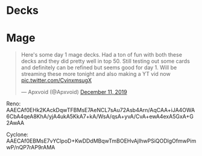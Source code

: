 # Decks

# Mage
<blockquote class="twitter-tweet"><p lang="en" dir="ltr">Here&#39;s some day 1 mage decks. Had a ton of fun with both these decks and they did pretty well in top 50. Still testing out some cards and definitely can be refined but seems good for day 1. Will be streaming these more tonight and also making a YT vid now <a href="https://t.co/CvinxmsugX">pic.twitter.com/CvinxmsugX</a></p>&mdash; Apxvoid (@Apxvoid) <a href="https://twitter.com/Apxvoid/status/1204568669088448512?ref_src=twsrc%5Etfw">December 11, 2019</a></blockquote> <script async src="https://platform.twitter.com/widgets.js" charset="utf-8"></script>
Reno: AAECAf0EHk2KAckDqwTFBMsE7AeNCL7sAu72Asb4Arn/AqCAA+iJA4OWA6CbA4qeA8KhA/yjA4ukA5KkA7+kA/WsA/qsA+yvA/CvA+ewA4exA5GxA+G2AwAA

Cyclone: AAECAf0EBMsE7vYClpoD+KwDDdMBqwTmBOEHvAjIhwPSiQODlgOfmwPimwP/nQP7rAP9rAMA

